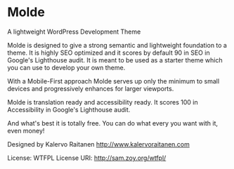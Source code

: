 # Molde
A lightweight WordPress Development Theme

Molde is designed to give a strong semantic and lightweight foundation to a theme.
It is highly SEO optimized and it scores by default 90 in SEO in Google's Lighthouse audit.
It is meant to be used as a starter theme which you can use to develop your own theme.

With a Mobile-First approach Molde serves up only the minimum to small devices and progressively enhances for larger viewports.

Molde is translation ready and accessibility ready. It scores 100 in Accessibility in Google's Lighthouse audit.

And what's best it is totally free. You can do what every you want with it, even money!

Designed by Kalervo Raitanen
http://www.kalervoraitanen.com

License: WTFPL
License URI: http://sam.zoy.org/wtfpl/